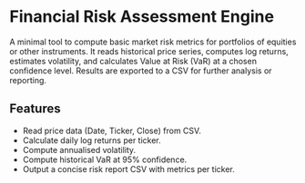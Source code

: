 # Financial Risk Assessment Engine

A minimal tool to compute basic market risk metrics for portfolios of equities or other instruments. It reads historical price series, computes log returns, estimates volatility, and calculates Value at Risk (VaR) at a chosen confidence level. Results are exported to a CSV for further analysis or reporting.

## Features

- Read price data (Date, Ticker, Close) from CSV.
- Calculate daily log returns per ticker.
- Compute annualised volatility.
- Compute historical VaR at 95% confidence.
- Output a concise risk report CSV with metrics per ticker.
